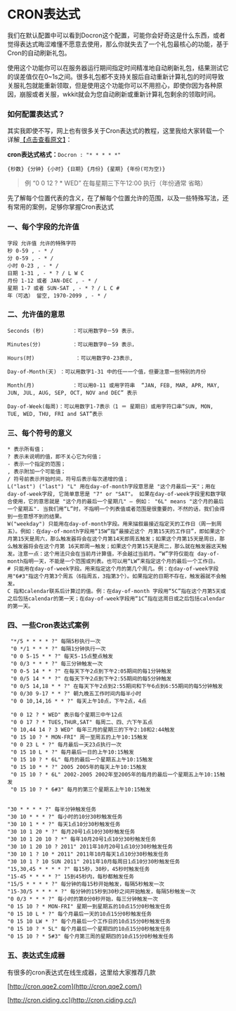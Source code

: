 # CRON表达式

我们在默认配置中可以看到Docron这个配置，可能你会好奇这是什么东西，或者觉得表达式晦涩难懂不愿意去使用，那么你就失去了一个礼包最核心的功能，基于Cron的自动刷新礼包。

使用这个功能你可以在服务器运行期间指定时间精准地自动刷新礼包，结果测试它的误差值仅在0~1s之间。很多礼包都不支持关服后自动重新计算礼包的时间导致关服礼包就能重新领取，但是使用这个功能你可以不用担心，即使你因为各种原因，崩服或者关服，wkkit就会为您自动刷新或重新计算礼包剩余的领取时间。

### 如何配置表达式？

其实我即使不写，网上也有很多关于Cron表达式的教程，这里我给大家转载一个详解[【点击查看原文】](https://blog.csdn.net/mxc1658/article/details/122360430)：

**cron表达式格式：**`Docron : "* * * * *"`

`{秒数} {分钟} {小时} {日期} {月份} {星期} {年份(可为空)}`

> 例 “0 0 12 ? * WED” 在每星期三下午12:00 执行（年份通常 省略）

先了解每个位置代表的含义，在了解每个位置允许的范围，以及一些特殊写法，还有常用的案例，足够你掌握Cron表达式

### 一、每个字段的允许值

```plaintext
字段 允许值 允许的特殊字符 
秒 0-59 , - * / 
分 0-59 , - * / 
小时 0-23 , - * / 
日期 1-31 , - * ? / L W C 
月份 1-12 或者 JAN-DEC , - * / 
星期 1-7 或者 SUN-SAT , - * ? / L C # 
年（可选） 留空, 1970-2099 , - * / 
```


### 二、允许值的意思

```plaintext
Seconds (秒)         ：可以用数字0－59 表示，

Minutes(分)          ：可以用数字0－59 表示，

Hours(时)             ：可以用数字0-23表示,

Day-of-Month(天) ：可以用数字1-31 中的任一一个值，但要注意一些特别的月份

Month(月)            ：可以用0-11 或用字符串  “JAN, FEB, MAR, APR, MAY, JUN, JUL, AUG, SEP, OCT, NOV and DEC” 表示

Day-of-Week(每周)：可以用数字1-7表示（1 ＝ 星期日）或用字符口串“SUN, MON, TUE, WED, THU, FRI and SAT”表示
```


### 三、每个符号的意义

```plaintext
* 表示所有值； 
? 表示未说明的值，即不关心它为何值； 
- 表示一个指定的范围； 
, 表示附加一个可能值； 
/ 符号前表示开始时间，符号后表示每次递增的值； 
L("last") ("last") "L" 用在day-of-month字段意思是 "这个月最后一天"；用在 day-of-week字段, 它简单意思是 "7" or "SAT"。 如果在day-of-week字段里和数字联合使用，它的意思就是 "这个月的最后一个星期几" – 例如： "6L" means "这个月的最后一个星期五". 当我们用“L”时，不指明一个列表值或者范围是很重要的，不然的话，我们会得到一些意想不到的结果。 
W("weekday") 只能用在day-of-month字段。用来描叙最接近指定天的工作日（周一到周五）。例如：在day-of-month字段用“15W”指“最接近这个 月第15天的工作日”，即如果这个月第15天是周六，那么触发器将会在这个月第14天即周五触发；如果这个月第15天是周日，那么触发器将会在这个月第 16天即周一触发；如果这个月第15天是周二，那么就在触发器这天触发。注意一点：这个用法只会在当前月计算值，不会越过当前月。“W”字符仅能在 day-of-month指明一天，不能是一个范围或列表。也可以用“LW”来指定这个月的最后一个工作日。 
# 只能用在day-of-week字段。用来指定这个月的第几个周几。例：在day-of-week字段用"6#3"指这个月第3个周五（6指周五，3指第3个）。如果指定的日期不存在，触发器就不会触发。 
C 指和calendar联系后计算过的值。例：在day-of-month 字段用“5C”指在这个月第5天或之后包括calendar的第一天；在day-of-week字段用“1C”指在这周日或之后包括calendar的第一天。
```


### 四、一些Cron表达式案例

```plaintext
 "*/5 * * * * ?" 每隔5秒执行一次
 "0 */1 * * * ?" 每隔1分钟执行一次
 "0 0 5-15 * * ?" 每天5-15点整点触发
 "0 0/3 * * * ?" 每三分钟触发一次
 "0 0-5 14 * * ?" 在每天下午2点到下午2:05期间的每1分钟触发 
 "0 0/5 14 * * ?" 在每天下午2点到下午2:55期间的每5分钟触发
 "0 0/5 14,18 * * ?" 在每天下午2点到2:55期间和下午6点到6:55期间的每5分钟触发
 "0 0/30 9-17 * * ?" 朝九晚五工作时间内每半小时
 "0 0 10,14,16 * * ?" 每天上午10点，下午2点，4点 
 
 "0 0 12 ? * WED" 表示每个星期三中午12点
 "0 0 17 ? * TUES,THUR,SAT" 每周二、四、六下午五点
 "0 10,44 14 ? 3 WED" 每年三月的星期三的下午2:10和2:44触发 
 "0 15 10 ? * MON-FRI" 周一至周五的上午10:15触发
 "0 0 23 L * ?" 每月最后一天23点执行一次
 "0 15 10 L * ?" 每月最后一日的上午10:15触发 
 "0 15 10 ? * 6L" 每月的最后一个星期五上午10:15触发 
 "0 15 10 * * ?" 2005 2005年的每天上午10:15触发 
 "0 15 10 ? * 6L" 2002-2005 2002年至2005年的每月的最后一个星期五上午10:15触发 
 "0 15 10 ? * 6#3" 每月的第三个星期五上午10:15触发


"30 * * * * ?" 每半分钟触发任务
"30 10 * * * ?" 每小时的10分30秒触发任务
"30 10 1 * * ?" 每天1点10分30秒触发任务
"30 10 1 20 * ?" 每月20号1点10分30秒触发任务
"30 10 1 20 10 ? *" 每年10月20号1点10分30秒触发任务
"30 10 1 20 10 ? 2011" 2011年10月20号1点10分30秒触发任务
"30 10 1 ? 10 * 2011" 2011年10月每天1点10分30秒触发任务
"30 10 1 ? 10 SUN 2011" 2011年10月每周日1点10分30秒触发任务
"15,30,45 * * * * ?" 每15秒，30秒，45秒时触发任务
"15-45 * * * * ?" 15到45秒内，每秒都触发任务
"15/5 * * * * ?" 每分钟的每15秒开始触发，每隔5秒触发一次
"15-30/5 * * * * ?" 每分钟的15秒到30秒之间开始触发，每隔5秒触发一次
"0 0/3 * * * ?" 每小时的第0分0秒开始，每三分钟触发一次
"0 15 10 ? * MON-FRI" 星期一到星期五的10点15分0秒触发任务
"0 15 10 L * ?" 每个月最后一天的10点15分0秒触发任务
"0 15 10 LW * ?" 每个月最后一个工作日的10点15分0秒触发任务
"0 15 10 ? * 5L" 每个月最后一个星期四的10点15分0秒触发任务
"0 15 10 ? * 5#3" 每个月第三周的星期四的10点15分0秒触发任务
```

### 五、表达式生成器

有很多的cron表达式在线生成器，这里给大家推荐几款

[http://cron.qqe2.com](http://cron.qqe2.com/)

[http://cron.ciding.cc](http://cron.ciding.cc/)
